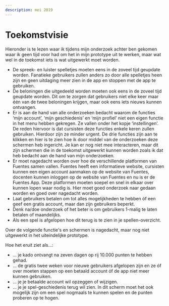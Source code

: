 ```yaml
---
description: mei 2019
---
```


# Toekomstvisie

Hieronder is te lezen waar ik tijdens mijn onderzoek achter ben gekomen waar ik geen tijd voor had om het in mijn prototype uit te werken, maar wat wel in de toekomst iets is wat uitgewerkt moet worden.

* De spreek- en luister spelletjes moeten eens in de zoveel tijd geupdate worden. Fanatieke gebruikers zullen anders zo door alle spelletjes heen zijn en geen uitdaging meer zien in de app en stoppen met de app te gebruiken.
* De beloningen die uitgedeeld worden moeten ook eens in de zoveel tijd geupdate worden. Dit om te zorgen dat gebruikers niet elke keer maar één van de twee beloningen krijgen, maar ook eens iets nieuws kunnen ontvangen.
* Er is aan de hand van alle onderzoeken bedacht waarom de functies ‘mijn account’, ‘mijn geschiedenis’ en ‘mijn profiel’ niet een eigen functie in het menu hebben gekregen. Ze vallen onder het kopje ‘instellingen’. De reden hiervoor is dat cursisten deze functies enkele keren zullen gebruiken. Hierdoor zijn ze minder urgent. De drie functies zijn aan te klikken en hier is te zien hoe ik door middel van de onderzoeken deze schermen heb ingericht. Je kan er nog niet mee interacteren, maar dit zijn schermen die in de toekomst uitgewerkt kunnen worden zoals ik dat heb bedacht aan de hand van mijn onderzoeken.
* Er moet nagedacht worden over hoe de verschillende platformen van Fuentes samen vallen. Fuentes heeft een informatieve website, cursisten kunnen een eigen account aanmaken op de website van Fuentes, docenten kunnen inloggen op de website van Fuentes en nu is er de Fuentes App. Deze platformen moeten soepel en snel in elkaar over kunnen lopen waar nodig is. Hier moet goed onderzoek naar gedaan worden en goed over nagedacht worden.
* Laat gebruikers betalen om tot alles mogelijkheden te hebben óf een geef een gratis account, maar dan zijn gebruikers beperkt.
* Denk na/doe onderzoek of het beter is om gebruikers 1-malig te laten betalen of maandelijks.
* Als een spel is afgelopen hoe dit terug is te zien in je spellen-overzicht.

Over de volgende functie's en schermen is nagedacht, maar nog niet uitgewerkt in het uiteindelijke prototype. 

Hoe het eruit ziet als...:

* ... je kado ontvangt na zeven dagen op rij 10.000 punten te hebben gehad.
* ... de gratis twee weken voor nieuwe gebruikers afgelopen zijn en ze óf over moeten stappen op een betaald account óf de app niet meer kunnen gebruiken.
* ... je je betaalde account wil opzeggen of wijzigen.
* ... je je spel-geschiedenis terug wil zien. In dit scherm moet het ook mogelijk zijn om een spel nogmaals te kunnen spelen en de punten proberen op te hogen. 





